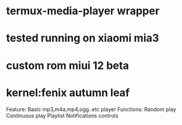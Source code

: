 # termux-media-player wrapper
# tested running on xiaomi mia3
# custom rom miui 12 beta
# kernel:fenix autumn leaf

Feature:
 Basic mp3,m4a,mp4,ogg..etc player
Functions:
 Random play
 Continuous play
 Playlist
 Notifications controls

 
